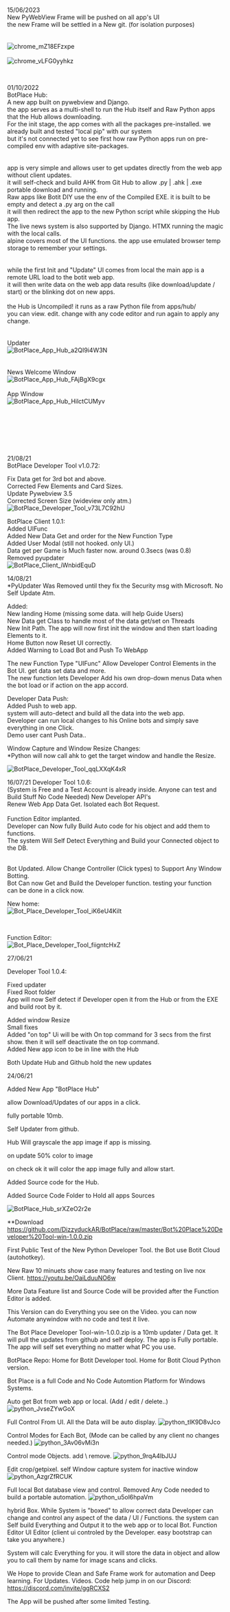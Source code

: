 15/06/2023<br>
New PyWebView Frame will be pushed on all app's UI<br>
the new Frame will be settled in a New git. (for isolation purposes)<br>
<br>
<br>
![chrome_mZ18EFzxpe](https://github.com/DizzyduckAR/BotPlace/assets/52171360/7b0e7098-6da9-4f5b-8ef1-31724e0e0ec4)
<br>
<br>
![chrome_vLFG0yyhkz](https://github.com/DizzyduckAR/BotPlace/assets/52171360/4ebaa8bc-91ff-466b-831d-7916f9a7a4c3)

<br>






01/10/2022<br>
BotPlace Hub:<br>
A new app built on pywebview and Django.<br>
the app serves as a multi-shell to run the Hub itself and Raw Python apps that the Hub allows downloading.<br>
For the init stage, the app comes with all the packages pre-installed. we already built and tested "local pip" with our system<br>
but it's not connected yet to see first how raw Python apps run on pre-compiled env with adaptive site-packages.<br>
<br>
<br>
app is very simple and allows user to get updates directly from the web app without client updates.<br>
it will self-check and build AHK from Git Hub to allow .py | .ahk | .exe portable download and running.<br>
Raw apps like Botit DIY use the env of the Compiled EXE. it is built to be empty and detect a .py arg on the call<br>
it will then redirect the app to the new Python script while skipping the Hub app.<br>
The live news system is also supported by Django. HTMX running the magic with the local calls.<br>
alpine covers most of the UI functions. the app use emulated browser temp storage to remember your settings.<br>
<br>
<br>
while the first Init and "Update" UI comes from local the main app is a remote URL load to the botit web app.<br>
it will then write data on the web app data results (like download/update / start) or the blinking dot on new apps.<br>
<br>
the Hub is Uncompiled! it runs as a raw Python file from apps/hub/<br>
you can view. edit. change with any code editor and run again to apply any change.<br>
<br><br>
Updater
<br>
![BotPlace_App_Hub_a2QI9i4W3N](https://user-images.githubusercontent.com/52171360/193425678-bc892e4b-d43f-4b8f-b095-1160d1946a68.png)
<br>
<br><br>
News Welcome Window
<br>
![BotPlace_App_Hub_FAjBgX9cgx](https://user-images.githubusercontent.com/52171360/193425672-0185f81e-a735-4d63-a5d8-c9a98a6abf34.png)
<br><br>
App Window
<br>
![BotPlace_App_Hub_HilctCUMyv](https://user-images.githubusercontent.com/52171360/193425676-9cf1593c-d15a-46fc-9346-a446838dcc11.png)
<br><br><br><br><br><br><br> 

21/08/21<br>
BotPlace Developer Tool v1.0.72:<br>

Fix Data get for 3rd bot and above.<br>
Corrected Few Elements and Card Sizes.<br>
Update Pywebview 3.5<br>
Corrected Screen Size (wideview only atm.)<br>
![BotPlace_Developer_Tool_v73L7C92hU](https://user-images.githubusercontent.com/52171360/130320188-78354131-c9a2-4077-a4d9-6630b74bfefb.png)


BotPlace Client 1.0.1:<br>
Added UIFunc<br>
Added New Data Get and order for the New Function Type<br>
Added User Modal (still not hooked. only UI.)<br>
Data get per Game is Much faster now. around 0.3secs (was 0.8)<br>
Removed pyupdater<br>
![BotPlace_Client_iWnbidEquD](https://user-images.githubusercontent.com/52171360/130320191-b3bb1b25-726a-4664-a1ab-024236a19fc7.png)



14/08/21<br>
*PyUpdater Was Removed until they fix the Security msg with Microsoft. No Self Update Atm.<br>

Added:<br>
New landing Home (missing some data. will help Guide Users)<br>
New Data get Class to handle most of the data get/set on Threads<br>
New Init Path. The app will now first init the window and then start loading Elements to it.<br>
Home Button now Reset UI correctly.<br>
Added Warning to Load Bot and Push To WebApp<br>

The new Function Type "UIFunc" Allow Developer Control Elements in the Bot UI. get data set data and more.<br>
The new function lets Developer Add his own drop-down menus Data when the bot load or if action on the app accord. <br>

Developer Data Push:<br>
Added Push to web app.<br>
system will auto-detect and build all the data into the web app.<br>
Developer can run local changes to his Online bots and simply save everything in one Click.<br>
Demo user cant Push Data..<br>

Window Capture and Window Resize Changes:<br>
*Python will now call ahk to get the target window and handle the Resize.<br>

![BotPlace_Developer_Tool_qqLXXqK4xR](https://user-images.githubusercontent.com/52171360/129449241-141a040b-41dc-4322-a463-660d3d048db7.png)

16/07/21
Developer Tool 1.0.6:<br>
(System is Free and a Test Account is already inside. Anyone can test and Build Stuff No Code Needed)
New Developer API's<br>
Renew Web App Data Get. Isolated each Bot Request.<br>
<br>
Function Editor implanted.<br>
Developer can Now fully Build Auto code for his object and add them to functions.<br>
The system Will Self Detect Everything and Build your Connected object to the DB.<br>

<br>
Bot Updated. Allow Change Controller (Click types) to Support Any Window Botting.<br>
Bot Can now Get and Build the Developer function. testing your function can be done in a click now.

New home:<br>
![Bot_Place_Developer_Tool_iK6eU4Kilt](https://user-images.githubusercontent.com/52171360/125932391-0dfe8c0d-4fd1-49ab-93b7-85e13b3d4c09.png)

<br>

Function Editor:<br>
![Bot_Place_Developer_Tool_fiigntcHxZ](https://user-images.githubusercontent.com/52171360/125932396-2568a1de-fb2c-4694-814b-56f2dfa18b3c.png)


27/06/21

Developer Tool 1.0.4:

Fixed updater <br>
Fixed Root folder <br>
App will now Self detect if Developer open it from the Hub or from the EXE and build root by it. <br>

Added window Resize <br>
Small fixes<br>
Added "on top" Ui will be with On top command for 3 secs from the first show. then it will self deactivate the on top command.<br>
Added New app icon to be in line with the Hub<br>


Both Update Hub and Github hold the new updates


24/06/21<br>

Added New App "BotPlace Hub"

allow Download/Updates of our apps in a click.

fully portable 10mb.

Self Updater from github.

Hub Will grayscale the app image if app is missing.

on update 50% color to image

on check ok it will color the app image fully and allow start.



Added Source code for the Hub.

Added Source Code Folder to Hold all apps Sources

![BotPlace_Hub_srXZeO2r2e](https://user-images.githubusercontent.com/52171360/123235235-8663d200-d490-11eb-8581-3b34a7aa58df.png)


**Download
https://github.com/DizzyduckAR/BotPlace/raw/master/Bot%20Place%20Developer%20Tool-win-1.0.0.zip


First Public Test of the New Python Developer Tool.
the Bot use Botit Cloud (autohotkey).

New Raw 10 minuets show case many features and testing on live nox Client.
https://youtu.be/OaiLduuNO6w

More Data Feature list and Source Code will be provided after the Function Editor is added.

This Version can do Everything you see on the Video. you can now Automate anywindow with no code and test it live.


The Bot Place Developer Tool-win-1.0.0.zip is a 10mb updater / Data get.
It will pull the updates from github and self deploy.
The app is Fully portable.
The app will self set everything no matter what PC you use.


BotPlace Repo:
Home for Botit Developer tool.
Home for Botit Cloud Python version.

Bot Place is a full Code and No Code Automtion Platform for Windows Systems.

Auto get Bot from web app or local. (Add / edit / delete..)
![python_JvseZYwGoX](https://user-images.githubusercontent.com/52171360/119627821-35bb7380-be15-11eb-87b1-1b3d967dec38.png)

Full Control From UI. All the Data will be auto display.
![python_tIK9D8vJco](https://user-images.githubusercontent.com/52171360/119627832-381dcd80-be15-11eb-9978-aff779db5c39.png)

Control Modes for Each Bot, (Mode can be called by any client no changes needed.)
![python_3Av06vMi3n](https://user-images.githubusercontent.com/52171360/119627844-39e79100-be15-11eb-8f77-c1bc4e6d11cd.png)

Control mode Objects. add \ remove.
![python_9rqA4lbJUJ](https://user-images.githubusercontent.com/52171360/119627854-3bb15480-be15-11eb-9c6b-93bef11167e1.png)

Edit crop/getpixel. self Window capture system for inactive window
![python_AzgrZfRCUK](https://user-images.githubusercontent.com/52171360/119627857-3d7b1800-be15-11eb-8f73-ca3c11685b1b.png)

Full local Bot database view and control. Removed Any Code needed to build a portable automation.
![python_u5ol6hpaVm](https://user-images.githubusercontent.com/52171360/119627865-3f44db80-be15-11eb-8d56-e03916da055e.png)

hybrid Box. While System is "boxed" to allow correct data Developer can change and control any aspect of the data / UI / Functions.
the system can Self build Everything and Output it to the web app or to local Bot.
Function Editor
UI Editor (client ui controled by the Developer. easy bootstrap can take you anywhere.)


System will calc Everything for you. it will store the data in object and allow you to call them by name for image scans and clicks.

We Hope to provide Clean and Safe Frame work for automation and Deep learning.
For Updates. Videos. Code help jump in on our Discord:
https://discord.com/invite/ggRCXS2

The App will be pushed after some limited Testing.
